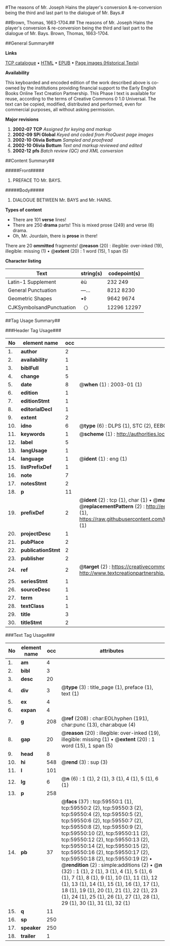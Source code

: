 #The reasons of Mr. Joseph Hains the player's conversion & re-conversion being the third and last part to the dialogue of Mr. Bays.#

##Brown, Thomas, 1663-1704.##
The reasons of Mr. Joseph Hains the player's conversion & re-conversion being the third and last part to the dialogue of Mr. Bays.
Brown, Thomas, 1663-1704.

##General Summary##

**Links**

[TCP catalogue](http://www.ota.ox.ac.uk/tcp/)  • 
[HTML](http://tei.it.ox.ac.uk/tcp/Texts-HTML/free/A29/A29789.html)  • 
[EPUB](http://tei.it.ox.ac.uk/tcp/Texts-EPUB/free/A29/A29789.epub) • 
[Page images (Historical Texts)](https://data.historicaltexts.jisc.ac.uk/view?pubId=eebo-12325807e&pageId=eebo-12325807e-59550-1)

**Availability**

This keyboarded and encoded edition of the
	       work described above is co-owned by the institutions
	       providing financial support to the Early English Books
	       Online Text Creation Partnership. This Phase I text is
	       available for reuse, according to the terms of Creative
	       Commons 0 1.0 Universal. The text can be copied,
	       modified, distributed and performed, even for
	       commercial purposes, all without asking permission.

**Major revisions**

1. __2002-07__ __TCP__ *Assigned for keying and markup*
1. __2002-09__ __SPi Global__ *Keyed and coded from ProQuest page images*
1. __2002-10__ __Olivia Bottum__ *Sampled and proofread*
1. __2002-10__ __Olivia Bottum__ *Text and markup reviewed and edited*
1. __2002-12__ __pfs__ *Batch review (QC) and XML conversion*

##Content Summary##

#####Front#####

1. PREFACE TO Mr. BAYS.

#####Body#####

1. DIALOGUE BETWEEN Mr. BAYS and Mr. HAINS.

**Types of content**

  * There are 101 **verse** lines!
  * There are 250 **drama** parts! This is mixed prose (249) and verse (6) drama.
  * Oh, Mr. Jourdain, there is **prose** in there!

There are 20 **ommitted** fragments! 
 @__reason__ (20) : illegible: over-inked (19), illegible: missing (1)  •  @__extent__ (20) : 1 word (15), 1 span (5)

**Character listing**


|Text|string(s)|codepoint(s)|
|---|---|---|
|Latin-1 Supplement|èù|232 249|
|General Punctuation|—…|8212 8230|
|Geometric Shapes|▪◊|9642 9674|
|CJKSymbolsandPunctuation|〈〉|12296 12297|

##Tag Usage Summary##

###Header Tag Usage###

|No|element name|occ|attributes|
|---|---|---|---|
|1.|__author__|2||
|2.|__availability__|1||
|3.|__biblFull__|1||
|4.|__change__|5||
|5.|__date__|8| @__when__ (1) : 2003-01 (1)|
|6.|__edition__|1||
|7.|__editionStmt__|1||
|8.|__editorialDecl__|1||
|9.|__extent__|2||
|10.|__idno__|6| @__type__ (6) : DLPS (1), STC (2), EEBO-CITATION (1), OCLC (1), VID (1)|
|11.|__keywords__|1| @__scheme__ (1) : http://authorities.loc.gov/ (1)|
|12.|__label__|5||
|13.|__langUsage__|1||
|14.|__language__|1| @__ident__ (1) : eng (1)|
|15.|__listPrefixDef__|1||
|16.|__note__|7||
|17.|__notesStmt__|2||
|18.|__p__|11||
|19.|__prefixDef__|2| @__ident__ (2) : tcp (1), char (1)  •  @__matchPattern__ (2) : ([0-9\-]+):([0-9IVX]+) (1), (.+) (1)  •  @__replacementPattern__ (2) : http://eebo.chadwyck.com/downloadtiff?vid=$1&page=$2 (1), https://raw.githubusercontent.com/textcreationpartnership/Texts/master/tcpchars.xml#$1 (1)|
|20.|__projectDesc__|1||
|21.|__pubPlace__|2||
|22.|__publicationStmt__|2||
|23.|__publisher__|2||
|24.|__ref__|2| @__target__ (2) : https://creativecommons.org/publicdomain/zero/1.0/ (1), http://www.textcreationpartnership.org/docs/. (1)|
|25.|__seriesStmt__|1||
|26.|__sourceDesc__|1||
|27.|__term__|1||
|28.|__textClass__|1||
|29.|__title__|3||
|30.|__titleStmt__|2||


###Text Tag Usage###

|No|element name|occ|attributes|
|---|---|---|---|
|1.|__am__|4||
|2.|__bibl__|3||
|3.|__desc__|20||
|4.|__div__|3| @__type__ (3) : title_page (1), preface (1), text (1)|
|5.|__ex__|4||
|6.|__expan__|4||
|7.|__g__|208| @__ref__ (208) : char:EOLhyphen (191), char:punc (13), char:abque (4)|
|8.|__gap__|20| @__reason__ (20) : illegible: over-inked (19), illegible: missing (1)  •  @__extent__ (20) : 1 word (15), 1 span (5)|
|9.|__head__|8||
|10.|__hi__|548| @__rend__ (3) : sup (3)|
|11.|__l__|101||
|12.|__lg__|6| @__n__ (6) : 1 (1), 2 (1), 3 (1), 4 (1), 5 (1), 6 (1)|
|13.|__p__|258||
|14.|__pb__|37| @__facs__ (37) : tcp:59550:1 (1), tcp:59550:2 (2), tcp:59550:3 (2), tcp:59550:4 (2), tcp:59550:5 (2), tcp:59550:6 (2), tcp:59550:7 (2), tcp:59550:8 (2), tcp:59550:9 (2), tcp:59550:10 (2), tcp:59550:11 (2), tcp:59550:12 (2), tcp:59550:13 (2), tcp:59550:14 (2), tcp:59550:15 (2), tcp:59550:16 (2), tcp:59550:17 (2), tcp:59550:18 (2), tcp:59550:19 (2)  •  @__rendition__ (2) : simple:additions (2)  •  @__n__ (32) : 1 (1), 2 (1), 3 (1), 4 (1), 5 (1), 6 (1), 7 (1), 8 (1), 9 (1), 10 (1), 11 (1), 12 (1), 13 (1), 14 (1), 15 (1), 16 (1), 17 (1), 18 (1), 19 (1), 20 (1), 21 (1), 22 (1), 23 (1), 24 (1), 25 (1), 26 (1), 27 (1), 28 (1), 29 (1), 30 (1), 31 (1), 32 (1)|
|15.|__q__|11||
|16.|__sp__|250||
|17.|__speaker__|250||
|18.|__trailer__|1||
